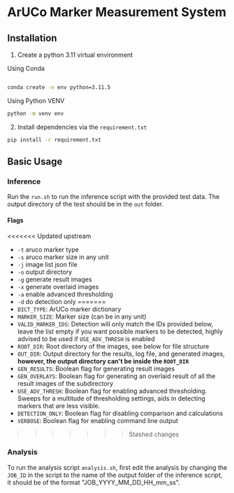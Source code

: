 # ArUCo Marker Measurement System

## Installation

1. Create a python 3.11 virtual environment

Using Conda

```bash

conda create -n env python=3.11.5
```

Using Python VENV

```bash
python -m venv env
```

2. Install dependencies via the `requirement.txt`

```bash
pip install -r requirement.txt
```

## Basic Usage

### Inference

Run the `run.sh` to run the inference script with the provided test data. The output directory of the test should be in the `out` folder.

#### Flags

<<<<<<< Updated upstream
-   `-t` aruco marker type
-   `-s` aruco marker size in any unit
-   `-j` image list json file
-   `-o` output directory
-   `-g` generate result images
-   `-x` generate overlaid images
-   `-a` enable advanced thresholding
-   `-d` do detection only
=======
-   `DICT_TYPE`: ArUCo marker dictionary
-   `MARKER_SIZE`: Marker size (can be in any unit)
-   `VALID_MARKER_IDS`: Detection will only match the IDs provided below, leave the list empty if you want possible markers to be detected, highly advised to be used if `USE_ADV_THRESH` is enabled
-   `ROOT_DIR`: Root directory of the images, see below for file structure
-   `OUT_DIR`: Output directory for the results, log file, and generated images, **however, the output directory can't be inside the `ROOT_DIR`**
-   `GEN_RESULTS`: Boolean flag for generating result images
-   `GEN_OVERLAYS`: Boolean flag for generating an overlaid result of all the result images of the subdirectory
-   `USE_ADV_THRESH`: Boolean flag for enabling advanced thresholding. Sweeps for a multitude of thresholding settings, aids in detecting markers that are less visible.
-   `DETECTION_ONLY`: Boolean flag for disabling comparison and calculations
-   `VERBOSE`: Boolean flag for enabling command line output
>>>>>>> Stashed changes

### Analysis

To run the analysis script `analysis.sh`, first edit the analysis by changing the `JOB_ID` in the script to the name of the output folder of the inference script, it should be of the format "JOB_YYYY_MM_DD_HH_mm_ss".
